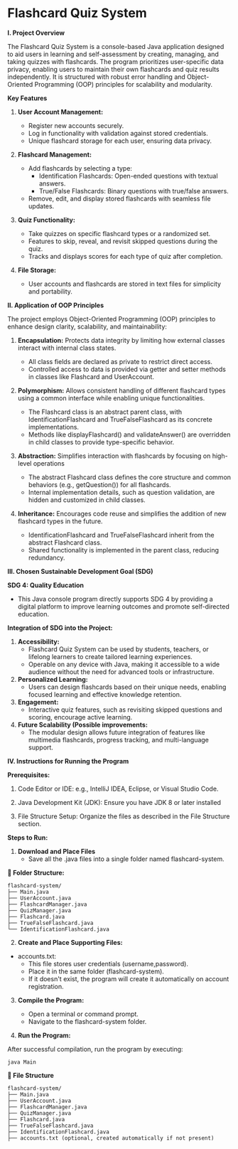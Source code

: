 # Flashcard Quiz System

**I. Project Overview**

The Flashcard Quiz System is a console-based Java application designed to aid users in learning and self-assessment by creating, managing, and taking quizzes with flashcards. The program prioritizes user-specific data privacy, enabling users to maintain their own flashcards and quiz results independently. It is structured with robust error handling and Object-Oriented Programming (OOP) principles for scalability and modularity.

**Key Features**

1. **User Account Management:**
	- Register new accounts securely.
	- Log in functionality with validation against stored credentials.
	- Unique flashcard storage for each user, ensuring data privacy.

2. **Flashcard Management:**
	- Add flashcards by selecting a type:
		- Identification Flashcards: Open-ended questions with textual answers.
		- True/False Flashcards: Binary questions with true/false answers.
	- Remove, edit, and display stored flashcards with seamless file updates.

3. **Quiz Functionality:**
	- Take quizzes on specific flashcard types or a randomized set.
	- Features to skip, reveal, and revisit skipped questions during the quiz.
	- Tracks and displays scores for each type of quiz after completion.

4. **File Storage:**
	- User accounts and flashcards are stored in text files for simplicity and portability.

**II. Application of OOP Principles**

The project employs Object-Oriented Programming (OOP) principles to enhance design clarity, scalability, and maintainability:

1. **Encapsulation:** Protects data integrity by limiting how external classes interact with internal class states.
	- All class fields are declared as private to restrict direct access.
	- Controlled access to data is provided via getter and setter methods in classes like Flashcard and UserAccount.

2. **Polymorphism:** Allows consistent handling of different flashcard types using a common interface while enabling unique functionalities.
	- The Flashcard class is an abstract parent class, with IdentificationFlashcard and TrueFalseFlashcard as its concrete implementations.
	- Methods like displayFlashcard() and validateAnswer() are overridden in child classes to provide type-specific behavior.

3. **Abstraction:** Simplifies interaction with flashcards by focusing on high-level operations
	- The abstract Flashcard class defines the core structure and common behaviors (e.g., getQuestion()) for all flashcards.
	- Internal implementation details, such as question validation, are hidden and customized in child classes.

4. **Inheritance:** Encourages code reuse and simplifies the addition of new flashcard types in the future.
	- IdentificationFlashcard and TrueFalseFlashcard inherit from the abstract Flashcard class.
	- Shared functionality is implemented in the parent class, reducing redundancy.

**III. Chosen Sustainable Development Goal (SDG)**

**SDG 4: Quality Education**
- This Java console program directly supports SDG 4 by providing a digital platform to improve learning outcomes and promote self-directed education.

**Integration of SDG into the Project:**

1. **Accessibility:**
	 - Flashcard Quiz System can be used by students, teachers, or lifelong learners to create tailored learning experiences. 
  	 - Operable on any device with Java, making it accessible to a wide audience without the need for advanced tools or infrastructure.
2. **Personalized Learning:**
	- Users can design flashcards based on their unique needs, enabling focused learning and effective knowledge retention.
3. **Engagement:**
	- Interactive quiz features, such as revisiting skipped questions and scoring, encourage active learning.
4. **Future Scalability (Possible improvements:**
	- The modular design allows future integration of features like multimedia flashcards, progress tracking, and multi-language support.

**IV. Instructions for Running the Program**

**Prerequisites:**
1. Code Editor or IDE: e.g., IntelliJ IDEA, Eclipse, or Visual Studio Code.
   
2. Java Development Kit (JDK): Ensure you have JDK 8 or later installed

3. File Structure Setup: Organize the files as described in the File Structure section.

**Steps to Run:**

1. **Download and Place Files**
	- Save all the .java files into a single folder named flashcard-system.

**📁 Folder Structure:**
```
flashcard-system/
├── Main.java
├── UserAccount.java
├── FlashcardManager.java
├── QuizManager.java
├── Flashcard.java
├── TrueFalseFlashcard.java
└── IdentificationFlashcard.java
```

2. **Create and Place Supporting Files:**
- accounts.txt:
	- This file stores user credentials (username,password).
	- Place it in the same folder (flashcard-system).
	- If it doesn't exist, the program will create it automatically on account registration.

3. **Compile the Program:**

	- Open a terminal or command prompt.
	- Navigate to the flashcard-system folder.

4. **Run the Program:**

After successful compilation, run the program by executing:
```
java Main
```
**📁 File Structure**
```
flashcard-system/
├── Main.java
├── UserAccount.java
├── FlashcardManager.java
├── QuizManager.java
├── Flashcard.java
├── TrueFalseFlashcard.java
├── IdentificationFlashcard.java
├── accounts.txt (optional, created automatically if not present)
```
